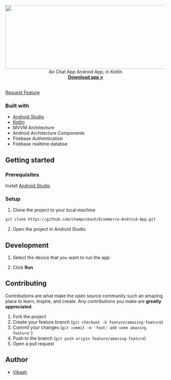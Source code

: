 <p align="center">
  <img src="./app/src/main/res/screenshot1.jpg" height="200px" , width= "600px" />
  <br />
  An Chat App Android App, in Kotlin
  <br />
  <a href="https://github.com/champvikash/Chat_App/tree/master/app/release/latest">
    <strong>Download app »</strong>
  </a>
  <br />
  <br />
  
  <a href="https://github.com/champvikash/Ecommerce-Android-App/issues">Request Feature</a>
</p>



### Built with

- [Android Studio](https://developer.android.com/studio)
- [Kotlin](https://kotlinlang.org)
- MVVM Architecture
- Android Architecture Components
- Firebase Authentication
- Firebase realtime databse
  


## Getting started

### Prerequisites

Install [Android Studio](https://developer.android.com/studio)

### Setup

1. Clone the project to your local machine

```bash
git clone https://github.com/champvikash/Ecommerce-Android-App.git
```

2. Open the project in Android Studio

   
## Development

1. Select the device that you want to run the app

2. Click **Run**

## Contributing

Contributions are what make the open source community such an amazing place to learn, inspire, and create. Any contributions you make are **greatly appreciated**.

1. Fork the project
2. Create your feature branch (`git checkout -b feature/amazing-feature`)
3. Commit your changes (`git commit -m 'feat: add some amazing feature'`)
4. Push to the branch (`git push origin feature/amazing-feature`)
5. Open a pull request


## Author
- [Vikash](https://github.com/champvikash)


